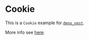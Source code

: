 # Cookie

This is a `Cookie` example for [`deno_nest`](https://deno.land/x/deno_nest).

More info see [here](https://nests.deno.dev/en-US/documentation/29_cookie).
